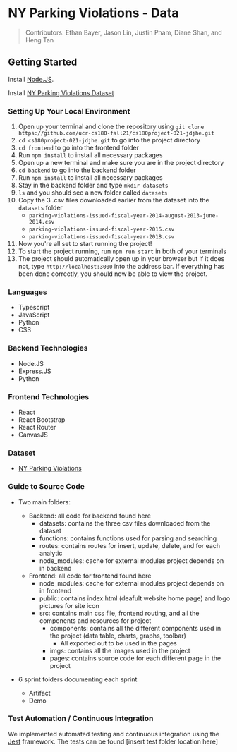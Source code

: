 # NY Parking Violations - Data

>Contributors: Ethan Bayer, Jason Lin, Justin Pham, Diane Shan, and Heng Tan

## Getting Started

Install [Node.JS](https://nodejs.org/en/).

Install [NY Parking Violations Dataset](https://www.kaggle.com/new-york-city/ny-parking-violations-issued?select=parking-violations-issued-fiscal-year-2014-august-2013-june-2014.csv)

### Setting Up Your Local Environment

1. Open up your terminal and clone the repository using `git clone https://github.com/ucr-cs180-fall21/cs180project-021-jdjhe.git`
2. `cd cs180project-021-jdjhe.git` to go into the project directory
3. `cd frontend` to go into the frontend folder
4. Run `npm install` to install all necessary packages
5. Open up a new terminal and make sure you are in the project directory
6. `cd backend` to go into the backend folder
7. Run `npm install` to install all necessary packages
8. Stay in the backend folder and type `mkdir datasets`
9. `ls` and you should see a new folder called `datasets`
10. Copy the 3 .csv files downloaded earlier from the dataset into the `datasets` folder
    - `parking-violations-issued-fiscal-year-2014-august-2013-june-2014.csv`
    - `parking-violations-issued-fiscal-year-2016.csv`
    - `parking-violations-issued-fiscal-year-2018.csv`
11. Now you're all set to start running the project!
12. To start the project running, run `npm run start` in both of your terminals
13. The project should automatically open up in your browser but if it does not, type `http://localhost:3000` into the address bar. If everything has been done correctly, you should now be able to view the project.

### Languages
- Typescript
- JavaScript
- Python
- CSS

### Backend Technologies
- Node.JS
- Express.JS
- Python

### Frontend Technologies
- React
- React Bootstrap
- React Router
- CanvasJS

### Dataset
- [NY Parking Violations](https://www.kaggle.com/new-york-city/ny-parking-violations-issued?select=parking-violations-issued-fiscal-year-2014-august-2013-june-2014.csv)

### Guide to Source Code
- Two main folders:
    - Backend: all code for backend found here
        - datasets: contains the three csv files downloaded from the dataset
        - functions: contains functions used for parsing and searching
        - routes: contains routes for insert, update, delete, and for each analytic
        - node_modules: cache for external modules project depends on in backend
    - Frontend: all code for frontend found here
        - node_modules: cache for external modules project depends on in frontend
        - public: contains index.html (deafult website home page) and logo pictures for site icon
        - src: contains main css file, frontend routing, and all the components and resources for project
            - components: contains all the different components used in the project (data table, charts, graphs, toolbar)
                - All exported out to be used in the pages
            - imgs: contains all the images used in the project
            - pages: contains source code for each different page in the project

- 6 sprint folders documenting each sprint
    - Artifact
    - Demo

### Test Automation / Continuous Integration
We implemented automated testing and continuous integration using the [Jest](https://jestjs.io/) framework.
The tests can be found [insert test folder location here]